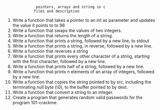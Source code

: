                   pointers, arrays and string in c
                 files and description  
1. Write a function that takes a pointer to an int as parameter and updates the value it points to to 98 
2. Write a function that swaps the values of two integers.
3. Write a function that returns the length of a string.
4. Write a function that prints a string, followed by a new line, to stdout
5. Write a function that prints a string, in reverse, followed by a new line.
6. Write a function that reverses a string
7. Write a function that prints every other character of a string, starting with the first character, followed by a new line.
8. Write a function that prints half of a string, followed by a new line.
9. Write a function that prints n elements of an array of integers, followed by a new line.
10. Write a function that copies the string pointed to by src, including the terminating null byte (\0), to the buffer pointed to by dest.
11. Write a function that convert a string to an integer.
12. Create a program that generates random valid passwords for the program 101-crackme.
